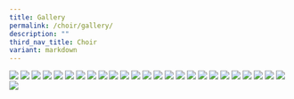 ```yaml
---
title: Gallery
permalink: /choir/gallery/
description: ""
third_nav_title: Choir
variant: markdown
---
```

![](/images/NDS_2025.jpg)
![](/images/FOA_2024_7.jpg)
![](/images/FOA_2024_6.jpg)
![](/images/Y1_Recruitment.jpg)
![](/images/Y1_Recruitment_2024.jpg)
![](/images/SYFAP_CWRJ2861.jpg)
![](/images/PANF_2023.jpg)
![](/images/NDS_2024.jpg)
![](/images/FOA_2024_9.jpg)
![](/images/FDS_2.jpg)
![](/images/FDS_1.jpg)
![](/images/Choral_Exchange_2024_HCI_2.jpg)
![](/images/Choir_Camp_DSC0190.jpg)
![](/images/429911729_409495408431223_2107891127959688846_n.jpg)
![](/images/335614820_575605217637419_8162762469004958342_n.jpg)
![](/images/Concert_Outing_2025___Lord_of_the_Rings.jpg)
![](/images/FOA_2024_8.jpg)
![](/images/FOA_2024_5.jpg)
![](/images/FOA_2024_4.jpg)
![](/images/FOA_2024_3.jpg)
![](/images/FDS_2024_1K3A9676_DxO.jpg)
![](/images/Concert_Outing_2023.jpg)
![](/images/Concert_Outing_2019.jpg)
![](/images/Choral_Exchange_2024_HCI_1.jpg)
![](/images/Choir_Camp.jpg)
![](/images/Year_End_Concert.jpg)
